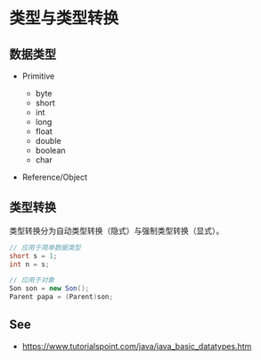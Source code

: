 #	类型与类型转换

##	数据类型

*	Primitive
	*	byte
	*	short
	*	int
	*	long
	*	float
	*	double
	*	boolean
	*	char

*	Reference/Object

##	类型转换

类型转换分为自动类型转换（隐式）与强制类型转换（显式）。

```java
// 应用于简单数据类型
short s = 1;
int n = s;

// 应用于对象
Son son = new Son();
Parent papa = (Parent)son;
```

##	See

*	https://www.tutorialspoint.com/java/java_basic_datatypes.htm
